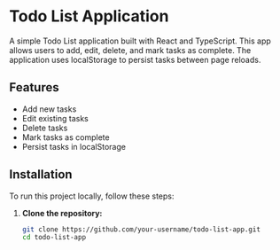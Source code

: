 # Todo List Application

A simple Todo List application built with React and TypeScript. This app allows users to add, edit, delete, and mark tasks as complete. The application uses localStorage to persist tasks between page reloads.

## Features

- Add new tasks
- Edit existing tasks
- Delete tasks
- Mark tasks as complete
- Persist tasks in localStorage

## Installation

To run this project locally, follow these steps:

1. **Clone the repository:**

   ```bash
   git clone https://github.com/your-username/todo-list-app.git
   cd todo-list-app
